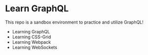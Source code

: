 # Learn GraphQL

This repo is a sandbox environment to practice and utilize GraphQL!
- Learning GraphQL
- Learning CSS-Grid
- Learning Webpack
- Learning WebSockets
